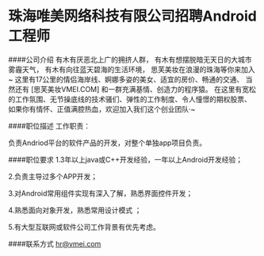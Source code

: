 珠海唯美网络科技有限公司招聘Android工程师
==========

####公司介绍
有木有厌恶北上广的拥挤人群，
有木有想摆脱暗无天日的大城市雾霾天气，
有木有向往蓝天碧海的生活环境，
思芙美妆在浪漫的珠海等你来加入~
这里有17公里的情侣海岸线、婀娜多姿的美女、适宜的房价、畅通的交通、
当然还有 [思芙美妆VMEI.COM] 和一群充满基情、创造力的程序猿。
在这里有宽松的工作氛围、无节操底线的技术骚们、弹性的工作制度、令人憧憬的期权股票、
如果你有情怀、正值满腔热血，欢迎加入我们这个创业团队·~  

####职位描述
工作职责：  

负责Andriod平台的软件产品的开发，对整个单独app项目负责。

####职位要求 
1.3年以上java或C++开发经验，一年以上Android开发经验；  

2.负责主导过多个APP开发；  

3.对Android常用组件实现有深入了解，熟悉界面控件开发；  

4.熟悉面向对象开发，熟悉常用设计模式 ；  

5.有大型互联网或软件公司工作背景有优先考虑。

####联系方式
[hr@vmei.com](mailto:hr@vmei.com)
